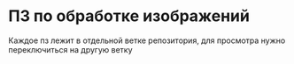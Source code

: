 # ПЗ по обработке изображений
Каждое пз лежит в отдельной ветке репозитория, для просмотра нужно переключиться на другую ветку
